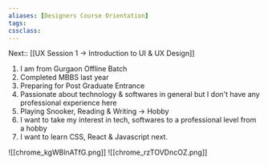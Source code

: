 ```yaml
---
aliases: [Designers Course Orientation]
tags:
cssclass: 
---
```


Next:: [[UX Session 1 → Introduction to UI & UX Design]]

1. I am from Gurgaon Offline Batch
2. Completed MBBS last year
3. Preparing for Post Graduate Entrance
4. Passionate about technology & softwares in general but I don't have any professional experience here
5. Playing Snooker, Reading & Writing → Hobby
6. I want to take my interest in tech, softwares to a professional level from a hobby
7. I want to learn CSS, React & Javascript next.

![[chrome_kgWBlnATfG.png]]
![[chrome_rzTOVDncOZ.png]]


